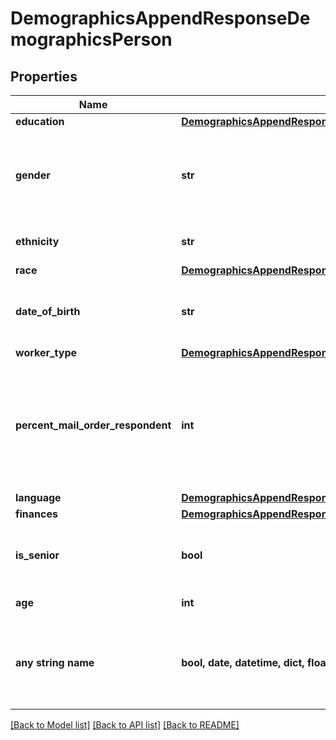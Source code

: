 # DemographicsAppendResponseDemographicsPerson


## Properties
Name | Type | Description | Notes
------------ | ------------- | ------------- | -------------
**education** | [**DemographicsAppendResponseDemographicsPersonEducation**](DemographicsAppendResponseDemographicsPersonEducation.md) |  | [optional] 
**gender** | **str** | The gender of the person, where: M &#x3D; Male; F &#x3D; Female; U &#x3D; Unknown. | [optional] 
**ethnicity** | **str** | The ethnicity of the person. | [optional] 
**race** | [**DemographicsAppendResponseDemographicsPersonRace**](DemographicsAppendResponseDemographicsPersonRace.md) |  | [optional] 
**date_of_birth** | **str** | The date of birth as the person, formatted: yyyyMM | [optional] 
**worker_type** | [**DemographicsAppendResponseDemographicsPersonWorkerType**](DemographicsAppendResponseDemographicsPersonWorkerType.md) |  | [optional] 
**percent_mail_order_respondent** | **int** | The Penetration Percentage for indicating whether the person is a mail order respondent, +/- 3%. | [optional] 
**language** | [**DemographicsAppendResponseDemographicsPersonLanguage**](DemographicsAppendResponseDemographicsPersonLanguage.md) |  | [optional] 
**finances** | [**DemographicsAppendResponseDemographicsPersonFinances**](DemographicsAppendResponseDemographicsPersonFinances.md) |  | [optional] 
**is_senior** | **bool** | Indicates whether the person is flagged as a senior. | [optional] 
**age** | **int** | The age of the person. | [optional] 
**any string name** | **bool, date, datetime, dict, float, int, list, str, none_type** | any string name can be used but the value must be the correct type | [optional]

[[Back to Model list]](../README.md#documentation-for-models) [[Back to API list]](../README.md#documentation-for-api-endpoints) [[Back to README]](../README.md)


